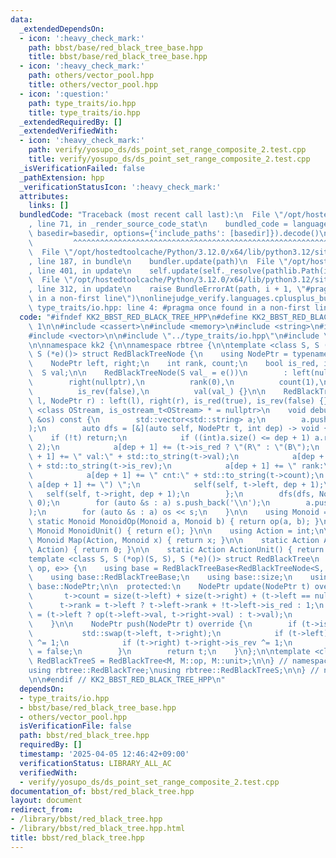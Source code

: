 ```yaml
---
data:
  _extendedDependsOn:
  - icon: ':heavy_check_mark:'
    path: bbst/base/red_black_tree_base.hpp
    title: bbst/base/red_black_tree_base.hpp
  - icon: ':heavy_check_mark:'
    path: others/vector_pool.hpp
    title: others/vector_pool.hpp
  - icon: ':question:'
    path: type_traits/io.hpp
    title: type_traits/io.hpp
  _extendedRequiredBy: []
  _extendedVerifiedWith:
  - icon: ':heavy_check_mark:'
    path: verify/yosupo_ds/ds_point_set_range_composite_2.test.cpp
    title: verify/yosupo_ds/ds_point_set_range_composite_2.test.cpp
  _isVerificationFailed: false
  _pathExtension: hpp
  _verificationStatusIcon: ':heavy_check_mark:'
  attributes:
    links: []
  bundledCode: "Traceback (most recent call last):\n  File \"/opt/hostedtoolcache/Python/3.12.0/x64/lib/python3.12/site-packages/onlinejudge_verify/documentation/build.py\"\
    , line 71, in _render_source_code_stat\n    bundled_code = language.bundle(stat.path,\
    \ basedir=basedir, options={'include_paths': [basedir]}).decode()\n          \
    \         ^^^^^^^^^^^^^^^^^^^^^^^^^^^^^^^^^^^^^^^^^^^^^^^^^^^^^^^^^^^^^^^^^^^^^^^^^^^^^^^^^\n\
    \  File \"/opt/hostedtoolcache/Python/3.12.0/x64/lib/python3.12/site-packages/onlinejudge_verify/languages/cplusplus.py\"\
    , line 187, in bundle\n    bundler.update(path)\n  File \"/opt/hostedtoolcache/Python/3.12.0/x64/lib/python3.12/site-packages/onlinejudge_verify/languages/cplusplus_bundle.py\"\
    , line 401, in update\n    self.update(self._resolve(pathlib.Path(included), included_from=path))\n\
    \  File \"/opt/hostedtoolcache/Python/3.12.0/x64/lib/python3.12/site-packages/onlinejudge_verify/languages/cplusplus_bundle.py\"\
    , line 312, in update\n    raise BundleErrorAt(path, i + 1, \"#pragma once found\
    \ in a non-first line\")\nonlinejudge_verify.languages.cplusplus_bundle.BundleErrorAt:\
    \ type_traits/io.hpp: line 4: #pragma once found in a non-first line\n"
  code: "#ifndef KK2_BBST_RED_BLACK_TREE_HPP\n#define KK2_BBST_RED_BLACK_TREE_HPP\
    \ 1\n\n#include <cassert>\n#include <memory>\n#include <string>\n#include <utility>\n\
    #include <vector>\n\n#include \"../type_traits/io.hpp\"\n#include \"base/red_black_tree_base.hpp\"\
    \n\nnamespace kk2 {\n\nnamespace rbtree {\n\ntemplate <class S, S (*op)(S, S),\
    \ S (*e)()> struct RedBlackTreeNode {\n    using NodePtr = typename RedBlackTreeBase<RedBlackTreeNode>::NodePtr;\n\
    \    NodePtr left, right;\n    int rank, count;\n    bool is_red, is_rev;\n  \
    \  S val;\n\n    RedBlackTreeNode(S val_ = e())\n        : left(nullptr),\n  \
    \        right(nullptr),\n          rank(0),\n          count(1),\n          is_red(false),\n\
    \          is_rev(false),\n          val(val_) {}\n\n    RedBlackTreeNode(NodePtr\
    \ l, NodePtr r) : left(l), right(r), is_red(true), is_rev(false) {}\n\n    template\
    \ <class OStream, is_ostream_t<OStream> * = nullptr>\n    void debug_output(OStream\
    \ &os) const {\n        std::vector<std::string> a;\n        a.push_back(\"[\"\
    );\n        auto dfs = [&](auto self, NodePtr t, int dep) -> void {\n        \
    \    if (!t) return;\n            if ((int)a.size() <= dep + 1) a.resize(dep +\
    \ 2);\n            a[dep + 1] += (t->is_red ? \"(R\" : \"(B\");\n            a[dep\
    \ + 1] += \" val:\" + std::to_string(t->val);\n            a[dep + 1] += \" is_rev:\"\
    \ + std::to_string(t->is_rev);\n            a[dep + 1] += \" rank:\" + std::to_string(t->rank);\n\
    \            a[dep + 1] += \" cnt:\" + std::to_string(t->count);\n           \
    \ a[dep + 1] += \") \";\n            self(self, t->left, dep + 1);\n         \
    \   self(self, t->right, dep + 1);\n        };\n        dfs(dfs, NodePtr(this),\
    \ 0);\n        for (auto &s : a) s.push_back('\\n');\n        a.push_back(\"]\"\
    );\n        for (auto &s : a) os << s;\n    }\n\n    using Monoid = S;\n\n   \
    \ static Monoid MonoidOp(Monoid a, Monoid b) { return op(a, b); }\n\n    static\
    \ Monoid MonoidUnit() { return e(); }\n\n    using Action = int;\n\n    static\
    \ Monoid Map(Action, Monoid x) { return x; }\n\n    static Action ActionOp(Action,\
    \ Action) { return 0; }\n\n    static Action ActionUnit() { return 0; }\n};\n\n\
    template <class S, S (*op)(S, S), S (*e)()> struct RedBlackTree\n    : RedBlackTreeBase<RedBlackTreeNode<S,\
    \ op, e>> {\n    using base = RedBlackTreeBase<RedBlackTreeNode<S, op, e>>;\n\
    \    using base::RedBlackTreeBase;\n    using base::size;\n    using typename\
    \ base::NodePtr;\n\n  protected:\n    NodePtr update(NodePtr t) override {\n \
    \       t->count = size(t->left) + size(t->right) + (t->left == nullptr);\n  \
    \      t->rank = t->left ? t->left->rank + !t->left->is_red : 1;\n        t->val\
    \ = (t->left ? op(t->left->val, t->right->val) : t->val);\n        return t;\n\
    \    }\n\n    NodePtr push(NodePtr t) override {\n        if (t->is_rev) {\n \
    \           std::swap(t->left, t->right);\n            if (t->left) t->left->is_rev\
    \ ^= 1;\n            if (t->right) t->right->is_rev ^= 1;\n            t->is_rev\
    \ = false;\n        }\n        return t;\n    }\n};\n\ntemplate <class M> using\
    \ RedBlackTreeS = RedBlackTree<M, M::op, M::unit>;\n\n} // namespace rbtree\n\n\
    using rbtree::RedBlackTree;\nusing rbtree::RedBlackTreeS;\n\n} // namespace kk2\n\
    \n\n#endif // KK2_BBST_RED_BLACK_TREE_HPP\n"
  dependsOn:
  - type_traits/io.hpp
  - bbst/base/red_black_tree_base.hpp
  - others/vector_pool.hpp
  isVerificationFile: false
  path: bbst/red_black_tree.hpp
  requiredBy: []
  timestamp: '2025-04-05 12:46:42+09:00'
  verificationStatus: LIBRARY_ALL_AC
  verifiedWith:
  - verify/yosupo_ds/ds_point_set_range_composite_2.test.cpp
documentation_of: bbst/red_black_tree.hpp
layout: document
redirect_from:
- /library/bbst/red_black_tree.hpp
- /library/bbst/red_black_tree.hpp.html
title: bbst/red_black_tree.hpp
---
```

